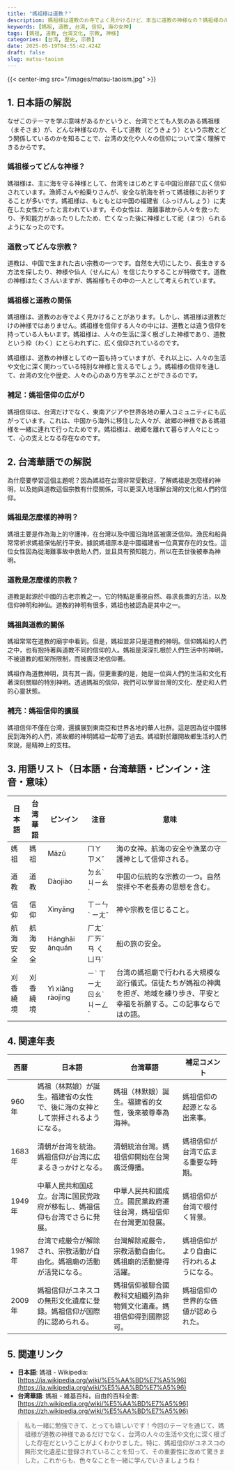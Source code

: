 ```yaml
---
title: "媽祖様は道教？"
description: 媽祖様は道教のお寺でよく見かけるけど、本当に道教の神様なの？媽祖様のルーツや、道教との関係をやさしい日本語で解説するよ！
keywords: [媽祖, 道教, 台湾, 信仰, 海の女神]
tags: [媽祖, 道教, 台湾文化, 宗教, 神様]
categories: [台湾, 歴史, 宗教]
date: 2025-05-19T04:55:42.424Z
draft: false
slug: matsu-taoism
---
```


{{< center-img src="/images/matsu-taoism.jpg" >}}

## 1. 日本語の解説

なぜこのテーマを学ぶ意味があるかというと、台湾でとても人気のある媽祖様（まそさま）が、どんな神様なのか、そして道教（どうきょう）という宗教とどう関係しているのかを知ることで、台湾の文化や人々の信仰について深く理解できるからです。

### 媽祖様ってどんな神様？

媽祖様は、主に海を守る神様として、台湾をはじめとする中国沿岸部で広く信仰されています。漁師さんや船乗りさんが、安全な航海を祈って媽祖様にお祈りすることが多いです。媽祖様は、もともとは中国の福建省（ふっけんしょう）に実在した女性だったと言われています。その女性は、海難事故から人々を救ったり、予知能力があったりしたため、亡くなった後に神様として祀（まつ）られるようになったのです。

### 道教ってどんな宗教？

道教は、中国で生まれた古い宗教の一つです。自然を大切にしたり、長生きする方法を探したり、神様や仙人（せんにん）を信じたりすることが特徴です。道教の神様はたくさんいますが、媽祖様もその中の一人として考えられています。

### 媽祖様と道教の関係

媽祖様は、道教のお寺でよく見かけることがあります。しかし、媽祖様は道教だけの神様ではありません。媽祖様を信仰する人々の中には、道教とは違う信仰を持っている人もいます。媽祖様は、人々の生活に深く根ざした神様であり、道教という枠（わく）にとらわれずに、広く信仰されているのです。

媽祖様は、道教の神様としての一面も持っていますが、それ以上に、人々の生活や文化に深く関わっている特別な神様と言えるでしょう。媽祖様の信仰を通して、台湾の文化や歴史、人々の心のあり方を学ぶことができるのです。

### 補足：媽祖信仰の広がり

媽祖信仰は、台湾だけでなく、東南アジアや世界各地の華人コミュニティにも広がっています。これは、中国から海外に移住した人々が、故郷の神様である媽祖様を一緒に連れて行ったためです。媽祖様は、故郷を離れて暮らす人々にとって、心の支えとなる存在なのです。

## 2. 台湾華語での解説

為什麼要學習這個主題呢？因為媽祖在台灣非常受歡迎，了解媽祖是怎麼樣的神明，以及她與道教這個宗教有什麼關係，可以更深入地理解台灣的文化和人們的信仰。

### 媽祖是怎麼樣的神明？

媽祖主要是作為海上的守護神，在台灣以及中國沿海地區被廣泛信仰。漁民和船員常常祈求媽祖保佑航行平安。據說媽祖原本是中國福建省一位真實存在的女性。這位女性因為從海難事故中救助人們，並且具有預知能力，所以在去世後被奉為神明。

### 道教是怎麼樣的宗教？

道教是起源於中國的古老宗教之一。它的特點是重視自然、尋求長壽的方法，以及信仰神明和神仙。道教的神明有很多，媽祖也被認為是其中之一。

### 媽祖與道教的關係

媽祖常常在道教的廟宇中看到。但是，媽祖並非只是道教的神明。信仰媽祖的人們之中，也有抱持著與道教不同的信仰的人。媽祖是深深扎根於人們生活中的神明，不被道教的框架所限制，而被廣泛地信仰著。

媽祖作為道教神明，具有其一面，但更重要的是，她是一位與人們的生活和文化有著深刻關聯的特別神明。透過媽祖的信仰，我們可以學習台灣的文化、歷史和人們的心靈狀態。

### 補充：媽祖信仰的擴展

媽祖信仰不僅在台灣，還擴展到東南亞和世界各地的華人社群。這是因為從中國移民到海外的人們，將故鄉的神明媽祖一起帶了過去。媽祖對於離開故鄉生活的人們來說，是精神上的支柱。

## 3. 用語リスト（日本語・台湾華語・ピンイン・注音・意味）

| 日本語   | 台湾華語   | ピンイン   | 注音     | 意味                                                                           |
| -------- | -------- | -------- | -------- | ---------------------------------------------------------------------------- |
| 媽祖     | 媽祖     | Māzǔ     | ㄇㄚ ㄗㄨˇ | 海の女神。航海の安全や漁業の守護神として信仰される。                                                               |
| 道教     | 道教     | Dàojiào  | ㄉㄠˋ ㄐㄧㄠˋ | 中国の伝統的な宗教の一つ。自然崇拝や不老長寿の思想を含む。                                                                |
| 信仰     | 信仰     | Xìnyǎng  | ㄒㄧㄣˋ ㄧㄤˇ | 神や宗教を信じること。                                                                     |
| 航海安全 | 航海安全 | Hánghǎi ānquán | ㄏㄤˊ ㄏㄞˇ ㄢ ㄑㄩㄢˊ | 船の旅の安全。                                                                        |
| 刈香繞境 | 刈香繞境 | Yì xiāng ràojìng | ㄧˋ ㄒㄧㄤ ㄖㄠˋ ㄐㄧㄥˋ | 台湾の媽祖廟で行われる大規模な巡行儀式。信徒たちが媽祖の神輿を担ぎ、地域を練り歩き、平安と幸福を祈願する。この記事ならではの語。 |

## 4. 関連年表

| 西暦  | 日本語                                                                                                                               | 台湾華語                                                                                                                                  | 補足コメント                                                                                                                                                                          |
| --- | ---------------------------------------------------------------------------------------------------------------------------------- | ------------------------------------------------------------------------------------------------------------------------------------- | ----------------------------------------------------------------------------------------------------------------------------------------------------------------------------------- |
| 960年 | 媽祖（林黙娘）が誕生。福建省の女性で、後に海の女神として崇拝されるようになる。                                                                                                      | 媽祖（林默娘）誕生。福建省的女性，後來被尊奉為海神。                                                                                                                    | 媽祖信仰の起源となる出来事。                                                                                                                                                                  |
| 1683年 | 清朝が台湾を統治。媽祖信仰が台湾に広まるきっかけとなる。                                                                                                          | 清朝統治台灣。媽祖信仰開始在台灣廣泛傳播。                                                                                                                               | 媽祖信仰が台湾で広まる重要な時期。                                                                                                                                                                  |
| 1949年 | 中華人民共和国成立。台湾に国民党政府が移転し、媽祖信仰も台湾でさらに発展。                                                                                                    | 中華人民共和國成立。國民黨政府遷往台灣，媽祖信仰在台灣更加發展。                                                                                                                      | 媽祖信仰が台湾で根付く背景。                                                                                                                                                                    |
| 1987年 | 台湾で戒厳令が解除され、宗教活動が自由化。媽祖廟の活動が活発になる。                                                                                                        | 台灣解除戒嚴令，宗教活動自由化。媽祖廟的活動變得活躍。                                                                                                                      | 媽祖信仰がより自由に行われるようになる。                                                                                                                                                              |
| 2009年 | 媽祖信仰がユネスコの無形文化遺産に登録。媽祖信仰が国際的に認められる。                                                                                                     | 媽祖信仰被聯合國教科文組織列為非物質文化遺產。媽祖信仰得到國際認可。                                                                                                                     | 媽祖信仰の世界的な価値が認められた。                                                                                                                                                                  |

## 5. 関連リンク

*   **日本語**: 媽祖 - Wikipedia: [https://ja.wikipedia.org/wiki/%E5%AA%BD%E7%A5%96](https://ja.wikipedia.org/wiki/%E5%AA%BD%E7%A5%96)
*   **台湾華語**: 媽祖 - 維基百科，自由的百科全書: [https://zh.wikipedia.org/wiki/%E5%AA%BD%E7%A5%96](https://zh.wikipedia.org/wiki/%E5%AA%BD%E7%A5%96)

> 私も一緒に勉強できて、とっても嬉しいです！今回のテーマを通じて、媽祖様が道教の神様であるだけでなく、台湾の人々の生活や文化に深く根ざした存在だということがよくわかりました。特に、媽祖信仰がユネスコの無形文化遺産に登録されていることを知って、その重要性に改めて驚きました。これからも、色々なことを一緒に学んでいきましょうね！

